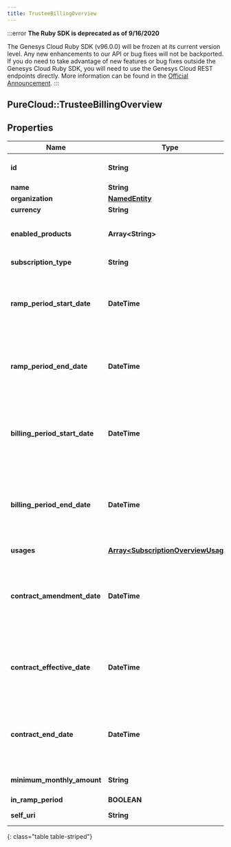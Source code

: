 ```yaml
---
title: TrusteeBillingOverview
---
```


:::error
**The Ruby SDK is deprecated as of 9/16/2020**

The Genesys Cloud Ruby SDK (v96.0.0) will be frozen at its current version level. Any new enhancements to our API or bug fixes will not be backported. If you do need to take advantage of new features or bug fixes outside the Genesys Cloud Ruby SDK, you will need to use the Genesys Cloud REST endpoints directly. More information can be found in the [Official Announcement](https://developer.mypurecloud.com/forum/t/announcement-genesys-cloud-ruby-sdk-end-of-life/8850).
:::


## PureCloud::TrusteeBillingOverview

## Properties

|Name | Type | Description | Notes|
|------------ | ------------- | ------------- | -------------|
| **id** | **String** | The globally unique identifier for the object. | [optional] |
| **name** | **String** |  | [optional] |
| **organization** | [**NamedEntity**](NamedEntity.html) | Organization | |
| **currency** | **String** | The currency type. | |
| **enabled_products** | **Array&lt;String&gt;** | The charge short names for products enabled during the specified period. | |
| **subscription_type** | **String** | The subscription type. | |
| **ramp_period_start_date** | **DateTime** | Date-time the ramp period starts. Date time is represented as an ISO-8601 string. For example: yyyy-MM-ddTHH:mm:ss.SSSZ | [optional] |
| **ramp_period_end_date** | **DateTime** | Date-time the ramp period ends. Date time is represented as an ISO-8601 string. For example: yyyy-MM-ddTHH:mm:ss.SSSZ | [optional] |
| **billing_period_start_date** | **DateTime** | Date-time the billing period started. Date time is represented as an ISO-8601 string. For example: yyyy-MM-ddTHH:mm:ss.SSSZ | [optional] |
| **billing_period_end_date** | **DateTime** | Date-time the billing period ended. Date time is represented as an ISO-8601 string. For example: yyyy-MM-ddTHH:mm:ss.SSSZ | [optional] |
| **usages** | [**Array&lt;SubscriptionOverviewUsage&gt;**](SubscriptionOverviewUsage.html) | Usages for the specified period. | |
| **contract_amendment_date** | **DateTime** | Date-time the contract was last amended. Date time is represented as an ISO-8601 string. For example: yyyy-MM-ddTHH:mm:ss.SSSZ | [optional] |
| **contract_effective_date** | **DateTime** | Date-time the contract became effective. Date time is represented as an ISO-8601 string. For example: yyyy-MM-ddTHH:mm:ss.SSSZ | [optional] |
| **contract_end_date** | **DateTime** | Date-time the contract ends. Date time is represented as an ISO-8601 string. For example: yyyy-MM-ddTHH:mm:ss.SSSZ | [optional] |
| **minimum_monthly_amount** | **String** | Minimum amount that will be charged for the month | [optional] |
| **in_ramp_period** | **BOOLEAN** |  | [optional] |
| **self_uri** | **String** | The URI for this object | [optional] |
{: class="table table-striped"}


